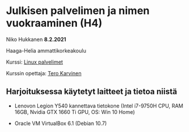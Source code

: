 # Julkisen palvelimen ja nimen vuokraaminen (H4)

Niko Hukkanen **8.2.2021**

Haaga-Helia ammattikorkeakoulu

Kurssi: [Linux palvelimet](https://terokarvinen.com/2020/linux-palvelimet-2021-alkukevat-kurssi-ict4tn021-3014/)

Kurssin opettaja: [Tero Karvinen](https://terokarvinen.com/)
## Harjoituksessa käytetyt laitteet ja tietoa niistä

-   Lenovon Legion Y540 kannettava tietokone (Intel i7-9750H CPU, RAM 16GB, Nvidia GTX 1660 Ti GPU, OS: Win 10 Home)
    
-   Oracle VM VirtualBox 6.1 (Debian 10.7)
